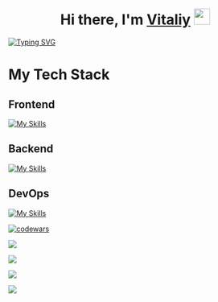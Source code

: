 <h1 align="center">Hi there, I'm <a href="#" target="_blank">Vitaliy</a> 
<img src="https://github.com/blackcater/blackcater/raw/main/images/Hi.gif" height="32"/></h1>

[![Typing SVG](https://readme-typing-svg.demolab.com/?lines=Frontend+engineer)](https://git.io/typing-svg)


# My Tech Stack

## Frontend

[![My Skills](https://skillicons.dev/icons?i=js,css,sass,html,react,next,ts,vscode,webstorm,tailwindcss,radixui,reactquery,zod&perline=10)](https://skillicons.dev)

## Backend
[![My Skills](https://skillicons.dev/icons?i=nodejs,mongodb,express,postgresql,firebase,nestjs,prisma,redis&perline=10)](https://skillicons.dev)

## DevOps
[![My Skills](https://skillicons.dev/icons?i=git,github,docker&perline=10)](https://skillicons.dev)

[![codewars](https://www.codewars.com/users/vvs-jkr/badges/small)](https://www.codewars.com/users/vvs-jkr) 

![](https://github-profile-summary-cards.vercel.app/api/cards/profile-details?username=vvs-jkr&theme=solarized_dark)


![](https://github-profile-summary-cards.vercel.app/api/cards/most-commit-language?username=vvs-jkr&theme=solarized_dark)


![](https://github-profile-summary-cards.vercel.app/api/cards/repos-per-language?username=vvs-jkr&theme=solarized_dark)


![](https://github-profile-summary-cards.vercel.app/api/cards/stats?username=vvs-jkr&theme=solarized_dark)


<!--
**vvs-jkr/vvs-jkr** is a ✨ _special_ ✨ repository because its `README.md` (this file) appears on your GitHub profile.

Here are some ideas to get you started:

- 🔭 I’m currently working on ...
- 🌱 I’m currently learning ...
- 👯 I’m looking to collaborate on ...
- 🤔 I’m looking for help with ...
- 💬 Ask me about ...
- 📫 How to reach me: ...
- 😄 Pronouns: ...
- ⚡ Fun fact: ...
-->
